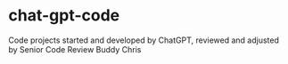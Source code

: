 # chat-gpt-code
Code projects started and developed by ChatGPT, reviewed and adjusted by Senior Code Review Buddy Chris
